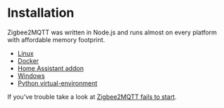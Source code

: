 ---
---

# Installation

Zigbee2MQTT was written in Node.js and runs almost on every platform with affordable memory footprint.

* [Linux](./01_linux.md)
* [Docker](./02_docker.md)
* [Home Assistant addon](./03_ha_addon.md)
* [Windows](./04_windows.md)
* [Python virtual-environment](./05_python_virtual_environment.md)

If you've trouble take a look at [Zigbee2MQTT fails to start](../faq/README.md#help-zigbee2mqtt-fails-to-start).
